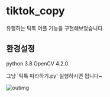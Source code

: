 # tiktok_copy

유행하는 틱톡 어플 기능을 구현해보았습니다.

## 환경설정
python 3.8
OpenCV 4.2.0

그냥 '틱톡 따라하기.py' 실행하시면 됩니다~

![outimg](https://user-images.githubusercontent.com/59414764/101982127-1f7d8900-3cb5-11eb-98ab-81ca35ad0baf.png)
